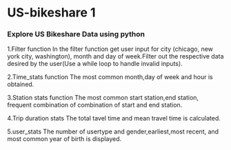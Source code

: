 # US-bikeshare 1
### Explore US Bikeshare Data using python
1.Filter function
In the filter function get user input for city (chicago, new york city, washington), month and day of week.Filter out the respective data desired by the user(Use a while loop to handle invalid inputs).

2.Time_stats function
The most common month,day of week and hour is obtained.

3.Station stats function
The most common start station,end station, frequent combination of combination of start and end station.

4.Trip duration stats
The total tavel time and mean travel time is calculated.

5.user_stats
The number of usertype and gender,earliest,most recent, and most common year of birth is displayed.
